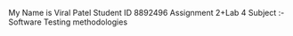 My Name is Viral Patel
Student ID 8892496
Assignment 2+Lab 4
Subject :- Software Testing methodologies 
